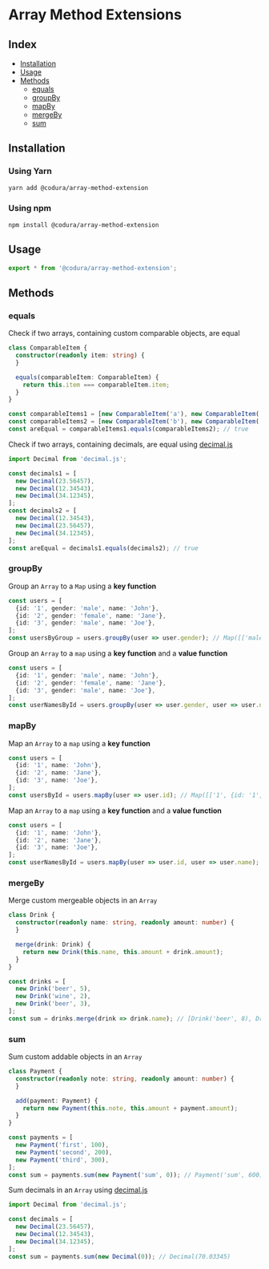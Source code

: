 # Array Method Extensions

## Index
- [Installation](#installation)
- [Usage](#usage)
- [Methods](#methods)
  - [equals](#equals) 
  - [groupBy](#groupBy)
  - [mapBy](#mapBy)
  - [mergeBy](#mergeBy)
  - [sum](#sum)

## Installation
### Using Yarn
```sh
yarn add @codura/array-method-extension
```

### Using npm
```shell
npm install @codura/array-method-extension
```

## Usage
```ts
export * from '@codura/array-method-extension';
```

## Methods

### equals

Check if two arrays, containing custom comparable objects, are equal

```ts
class ComparableItem {
  constructor(readonly item: string) {
  }

  equals(comparableItem: ComparableItem) {
    return this.item === comparableItem.item;
  }
}

const comparableItems1 = [new ComparableItem('a'), new ComparableItem('b')];
const comparableItems2 = [new ComparableItem('b'), new ComparableItem('a')];
const areEqual = comparableItems1.equals(comparableItems2); // true
```

Check if two arrays, containing decimals, are equal using [decimal.js](https://www.npmjs.com/package/decimal.js)

```ts
import Decimal from 'decimal.js';

const decimals1 = [
  new Decimal(23.56457),
  new Decimal(12.34543),
  new Decimal(34.12345),
];
const decimals2 = [
  new Decimal(12.34543),
  new Decimal(23.56457),
  new Decimal(34.12345),
];
const areEqual = decimals1.equals(decimals2); // true
```

### groupBy

Group an `Array` to a `Map` using a **key function**

```ts
const users = [
  {id: '1', gender: 'male', name: 'John'},
  {id: '2', gender: 'female', name: 'Jane'},
  {id: '3', gender: 'male', name: 'Joe'},
];
const usersByGroup = users.groupBy(user => user.gender); // Map([['male', [{id: '1', gender: 'male', name: 'John'}, {id: '3', gender: 'male', name: 'Joe'}]], ['female', [{id: '2', gender: 'female, name: 'Jane'}]]])
```

Group an `Array` to a `map` using a **key function** and a **value function**

```ts
const users = [
  {id: '1', gender: 'male', name: 'John'},
  {id: '2', gender: 'female', name: 'Jane'},
  {id: '3', gender: 'male', name: 'Joe'},
];
const userNamesById = users.groupBy(user => user.gender, user => user.name); // Map([['male', ['John', 'Joe']], ['female', ['Jane']]])
```

### mapBy

Map an `Array` to a `map` using a **key function**

```ts
const users = [
  {id: '1', name: 'John'},
  {id: '2', name: 'Jane'},
  {id: '3', name: 'Joe'},
];
const usersById = users.mapBy(user => user.id); // Map([['1', {id: '1', gender: 'male', name: 'John'}], ['2', {id: '2', gender: 'female, name: 'Jane'}], ['3', {id: '3', gender: 'male', name: 'Joe'}]])
```

Map an `Array` to a `map` using a **key function** and a **value function**

```ts
const users = [
  {id: '1', name: 'John'},
  {id: '2', name: 'Jane'},
  {id: '3', name: 'Joe'},
];
const userNamesById = users.mapBy(user => user.id, user => user.name); // Map([['1', 'John'], ['2', 'Jane'], ['3', 'Joe']])
```

### mergeBy

Merge custom mergeable objects in an `Array`

```ts
class Drink {
  constructor(readonly name: string, readonly amount: number) {
  }

  merge(drink: Drink) {
    return new Drink(this.name, this.amount + drink.amount);
  }
}

const drinks = [
  new Drink('beer', 5),
  new Drink('wine', 2),
  new Drink('beer', 3),
];
const sum = drinks.merge(drink => drink.name); // [Drink('beer', 8), Drink('wine', 2)]
```

### sum

Sum custom addable objects in an `Array`

```ts
class Payment {
  constructor(readonly note: string, readonly amount: number) {
  }

  add(payment: Payment) {
    return new Payment(this.note, this.amount + payment.amount);
  }
}

const payments = [
  new Payment('first', 100),
  new Payment('second', 200),
  new Payment('third', 300),
];
const sum = payments.sum(new Payment('sum', 0)); // Payment('sum', 600)
```

Sum decimals in an `Array` using [decimal.js](https://www.npmjs.com/package/decimal.js)

```ts
import Decimal from 'decimal.js';

const decimals = [
  new Decimal(23.56457),
  new Decimal(12.34543),
  new Decimal(34.12345),
];
const sum = payments.sum(new Decimal(0)); // Decimal(70.03345)
```
